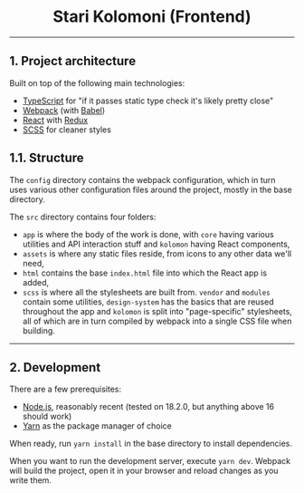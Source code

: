 <h1 align="center">
    Stari Kolomoni (Frontend)
</h1>

---


## 1. Project architecture

Built on top of the following main technologies:
- [TypeScript](https://www.typescriptlang.org/) for "if it passes static type check it's likely pretty close" 
- [Webpack](https://webpack.js.org/) (with [Babel](https://babeljs.io/))
- [React](https://reactjs.org/) with [Redux](https://redux.js.org/)
- [SCSS](https://sass-lang.com/) for cleaner styles

## 1.1. Structure
The `config` directory contains the webpack configuration, which in turn uses various other configuration files 
around the project, mostly in the base directory.

The `src` directory contains four folders:
- `app` is where the body of the work is done, with `core` having various utilities and 
  API interaction stuff and `kolomon` having React components,
- `assets` is where any static files reside, from icons to any other data we'll need,
- `html` contains the base `index.html` file into which the React app is added,
- `scss` is where all the stylesheets are built from. `vendor` and `modules` contain some utilities, 
  `design-system` has the basics that are reused throughout the app and `kolomon` is split into "page-specific"
  stylesheets, all of which are in turn compiled by webpack into a single CSS file when building.

---


## 2. Development
There are a few prerequisites:
- [Node.js](https://nodejs.org/en/), reasonably recent (tested on 18.2.0, but anything above 16 should work)
- [Yarn](https://yarnpkg.com/) as the package manager of choice

When ready, run `yarn install` in the base directory to install dependencies.

When you want to run the development server, execute `yarn dev`. Webpack will build the project, open it in 
your browser and reload changes as you write them.
